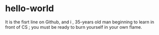 # hello-world
It is the fisrt line on Github, and i , 35-years old man beginning to learn in front of CS ; 
you must be ready to burn yourself in your own flame. 

